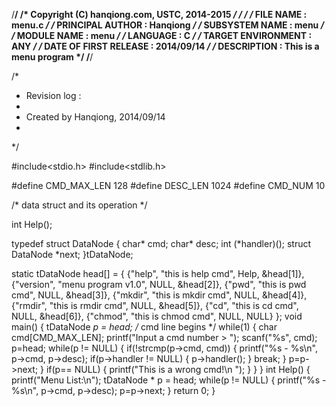 /**************************************************************************************************/
/* Copyright (C) hanqiong.com, USTC, 2014-2015                                                    */
/*                                                                                                */
/*  FILE NAME             :  menu.c                                                               */
/*  PRINCIPAL AUTHOR      :  Hanqiong                                                             */
/*  SUBSYSTEM NAME        :  menu                                                                 */
/*  MODULE NAME           :  menu                                                                 */
/*  LANGUAGE              :  C                                                                    */
/*  TARGET ENVIRONMENT    :  ANY                                                                  */
/*  DATE OF FIRST RELEASE :  2014/09/14                                                           */
/*  DESCRIPTION           :  This is a menu program                                               */
/**************************************************************************************************/

/*
 * Revision log :
 *
 * Created by Hanqiong, 2014/09/14
 *
*/

#include<stdio.h>
#include<stdlib.h>

#define CMD_MAX_LEN 128
#define DESC_LEN    1024
#define CMD_NUM     10

/* data struct and its operation */

int Help();

typedef struct DataNode
{
    char*   cmd;
    char*   desc;
    int     (*handler)();
    struct   DataNode *next;
}tDataNode;

static tDataNode head[] =
{
    {"help", "this is help cmd", Help, &head[1]},
    {"version", "menu program v1.0", NULL, &head[2]},
    {"pwd", "this is pwd cmd", NULL, &head[3]},
    {"mkdir", "this is mkdir cmd", NULL, &head[4]},
    {"rmdir", "this is rmdir cmd", NULL, &head[5]},
    {"cd", "this is cd cmd", NULL, &head[6]},
    {"chmod", "this is chmod cmd", NULL, NULL}
};
void main()
{
    tDataNode *p = head;
    /* cmd line begins */
    while(1)
    {
        char cmd[CMD_MAX_LEN];
        printf("Input a cmd number > ");
        scanf("%s", cmd);
        p=head;
        while(p != NULL)
        {
            if(!strcmp(p->cmd, cmd))
            {
                printf("%s - %s\n", p->cmd, p->desc);
                if(p->handler != NULL)
                {
                    p->handler();
                }
                    break;
            }
            p=p->next;
        }
        if(p== NULL)
        {
            printf("This is a wrong cmd!\n ");
        }
      }
}
int Help()
{
    printf("Menu List:\n");
    tDataNode * p = head;
    while(p != NULL)
    {
        printf("%s - %s\n", p->cmd, p->desc);
        p=p->next;
    }
    return 0;
}


